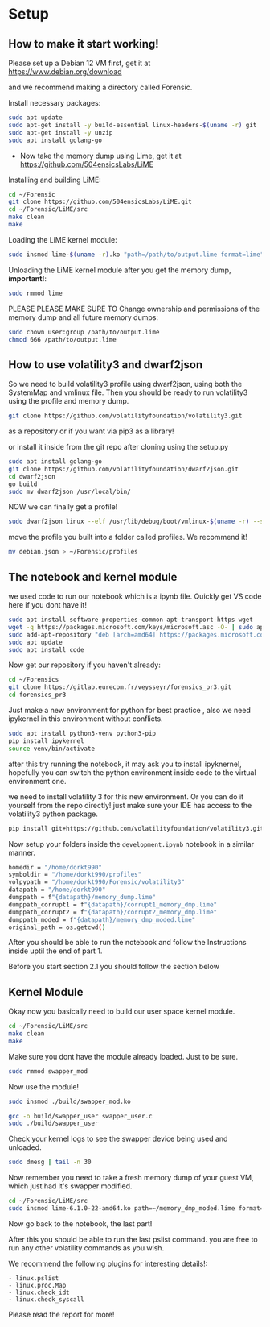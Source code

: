 # Setup

## How to make it start working!

Please set up a Debian 12 VM first, get it at https://www.debian.org/download

and we recommend making a directory called Forensic.

Install necessary packages:

```sh
sudo apt update
sudo apt-get install -y build-essential linux-headers-$(uname -r) git
sudo apt-get install -y unzip
sudo apt install golang-go
```

- Now take the memory dump using Lime, get it at https://github.com/504ensicsLabs/LiME


Installing and building LiME:

```sh
cd ~/Forensic
git clone https://github.com/504ensicsLabs/LiME.git
cd ~/Forensic/LiME/src
make clean
make
```

Loading the LiME kernel module:
```sh
sudo insmod lime-$(uname -r).ko "path=/path/to/output.lime format=lime"
```

Unloading the LiME kernel module after you get the memory dump, **important!**:
```sh
sudo rmmod lime
```

PLEASE PLEASE MAKE SURE TO Change ownership and permissions of the memory dump and all future memory dumps:

```sh
sudo chown user:group /path/to/output.lime
chmod 666 /path/to/output.lime
```


## How to use volatility3 and dwarf2json

So we need to build volatility3 profile using dwarf2json, using both the SystemMap and vmlinux file. Then you should be ready to run volatility3 using the profile and memory dump.


```sh
git clone https://github.com/volatilityfoundation/volatility3.git
```

as a repository or if you want via pip3 as a library!

or install it inside from the git repo after cloning using the setup.py

```sh
sudo apt install golang-go
git clone https://github.com/volatilityfoundation/dwarf2json.git
cd dwarf2json
go build
sudo mv dwarf2json /usr/local/bin/
```

NOW we can finally get a profile!
```sh
sudo dwarf2json linux --elf /usr/lib/debug/boot/vmlinux-$(uname -r) --system-map /usr/lib/debug/boot/System.map-$(uname -r) > debian.json
```

move the profile you built into a folder called profiles. We recommend it!

```sh
mv debian.json > ~/Forensic/profiles
```

## The notebook and kernel module

we used code to run our notebook which is a ipynb file. Quickly get VS code here if you dont have it!
 
```sh
sudo apt install software-properties-common apt-transport-https wget
wget -q https://packages.microsoft.com/keys/microsoft.asc -O- | sudo apt-key add -
sudo add-apt-repository "deb [arch=amd64] https://packages.microsoft.com/repos/vscode stable main"
sudo apt update
sudo apt install code
```
Now get our repository if you haven't already: 

```sh
cd ~/Forensics
git clone https://gitlab.eurecom.fr/veysseyr/forensics_pr3.git
cd forensics_pr3
```

Just make a new environment for python for best practice , also we need ipykernel in this environment without conflicts.

```sh
sudo apt install python3-venv python3-pip
pip install ipykernel 
source venv/bin/activate
```

after this try running the notebook, it may ask you to install ipyknernel, hopefully you can switch the python environment inside code to the virtual environment one.

we need to install volatility 3 for this new environment. Or you can do it yourself from the repo directly! just make sure your IDE has access to the volatility3 python package.

```sh
pip install git+https://github.com/volatilityfoundation/volatility3.git
```

Now setup your folders inside the `development.ipynb` notebook in a similar manner.

```sh
homedir = "/home/dorkt990"
symboldir = "/home/dorkt990/profiles"
volpypath = "/home/dorkt990/Forensic/volatility3"
datapath = "/home/dorkt990"
dumppath = f"{datapath}/memory_dump.lime"
dumppath_corrupt1 = f"{datapath}/corrupt1_memory_dmp.lime"
dumppath_corrupt2 = f"{datapath}/corrupt2_memory_dmp.lime"
dumppath_moded = f"{datapath}/memory_dmp_moded.lime"
original_path = os.getcwd()
```
After you should be able to run the notebook and follow the Instructions inside uptil the end of part 1. 

Before you start section 2.1 you should follow the section below

## Kernel Module 
Okay now you basically need to build our user space kernel module.

```sh
cd ~/Forensic/LiME/src
make clean
make
```

Make sure you dont have the module already loaded. Just to be sure.
```sh
sudo rmmod swapper_mod
```
Now use the module!
```sh
sudo insmod ./build/swapper_mod.ko

gcc -o build/swapper_user swapper_user.c
sudo ./build/swapper_user
```


Check your kernel logs to see the swapper device being used and unloaded.
```sh
sudo dmesg | tail -n 30
```

Now remember you need to take a fresh memory dump of your guest VM, which just had it's swapper modified.

```sh
cd ~/Forensic/LiME/src
sudo insmod lime-6.1.0-22-amd64.ko path=~/memory_dmp_moded.lime format=lime
```
Now go back to the notebook, the last part!

After this you should be able to run the last pslist command. you are free to run any other volatility commands as you wish.

We recommend the following plugins for interesting details!:

```
- linux.pslist
- linux.proc.Map
- linux.check_idt
- linux.check_syscall
```

Please read the report for more! 
